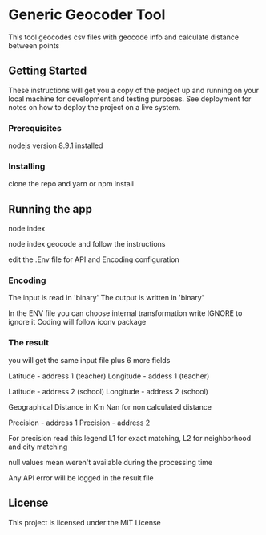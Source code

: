 # Generic Geocoder Tool

This tool geocodes csv files with geocode info and calculate distance between points

## Getting Started

These instructions will get you a copy of the project up and running on your local machine for development and testing purposes. See deployment for notes on how to deploy the project on a live system.

### Prerequisites

nodejs version 8.9.1 installed


### Installing

clone the repo and yarn or npm install

## Running the app

node index 

node index geocode and follow the instructions

edit the .Env file for API and Encoding configuration

### Encoding


The input is read in 'binary' 
The output is written in 'binary'

In the ENV file you can choose internal transformation write IGNORE to ignore it
Coding will follow iconv package

### The result

you will get the same input file plus 6 more fields

Latitude - address 1 (teacher)
Longitude - addess 1 (teacher)

Latitude - address 2 (school)
Longitude - address 2 (school)

Geographical Distance in Km Nan for non calculated distance

Precision - address 1
Precision - address 2

For precision read this legend
L1 for exact matching, 
L2 for neighborhood and city matching

null values mean weren't available during the processing time

Any API error will be logged in the result file

## License

This project is licensed under the MIT License 

